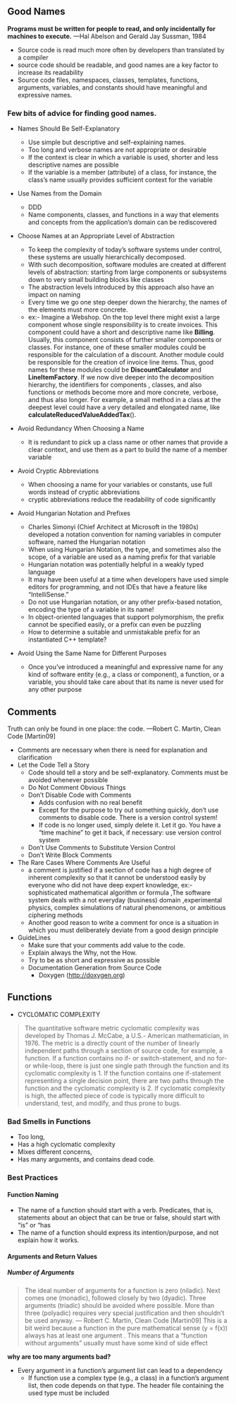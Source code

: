 ## Good Names
**Programs must be written for people to read, and only incidentally for machines to execute.**
—Hal Abelson and Gerald Jay Sussman, 1984
- Source code is read much more often by developers than translated by a compiler
- source code should be readable, and good names are a key factor to increase its readability
- Source code files, namespaces, classes, templates, functions, arguments, variables, and constants should have meaningful and expressive names.
### Few bits of advice for finding good names.
- Names Should Be Self-Explanatory
	- Use simple but descriptive and self-explaining names.
	- Too long and verbose names are not appropriate or desirable
	- If the context is clear in which a variable is used, shorter and less descriptive names are possible
	- If the variable is a member (attribute) of a class, for instance, the class’s name usually provides sufficient context for the variable
- Use Names from the Domain
	- DDD
	- Name components, classes, and functions in a way that elements and concepts from the application’s domain can be rediscovered
- Choose Names at an Appropriate Level of Abstraction
	- To keep the complexity of today’s software systems under control, these systems are usually hierarchically decomposed.
	- With such decomposition, software modules are created at different levels of abstraction: starting from large components or subsystems down to very small building blocks like classes
	- The abstraction levels introduced by this approach also have an impact on naming
	- Every time we go one step deeper down the hierarchy, the names of the elements must more concrete.
	- ex:- Imagine a Webshop. On the top level there might exist a large component whose single responsibility is to create invoices. This component could have a short and descriptive name like **Billing**. Usually, this component consists of further smaller components or classes. For instance, one of these smaller modules could be responsible for the calculation of a discount. Another module could be responsible for the creation of invoice line items. Thus, good names for these modules could be **DiscountCalculator** and **LineItemFactory**. If we now dive deeper into the decomposition hierarchy, the identifiers for components , classes, and also functions or methods become more and more concrete, verbose, and thus also longer. For
example, a small method in a class at the deepest level could have a very detailed and elongated name, like **calculateReducedValueAddedTax**().

- Avoid Redundancy When Choosing a Name
	- It is redundant to pick up a class name or other names that provide a clear context, and use them as a part to build the name of a member variable

- Avoid Cryptic Abbreviations
	- When choosing a name for your variables or constants, use full words instead of cryptic abbreviations
	- cryptic abbreviations reduce the readability of  code significantly
- Avoid Hungarian Notation and Prefixes
	- Charles Simonyi (Chief Architect at Microsoft in the 1980s) developed a notation convention for naming variables in computer software, named the Hungarian notation
	- When using Hungarian Notation, the type, and sometimes also the scope, of a variable are used as a naming prefix for that variable
	- Hungarian notation was potentially helpful in a weakly typed language
	- It may have been useful at a time when developers have used simple editors for programming, and not IDEs that have a feature like “IntelliSense.”
	- Do not use Hungarian notation, or any other prefix-based notation, encoding the type of a variable in its name!
	- In object-oriented languages that support polymorphism, the prefix cannot be specified easily, or a prefix can even be puzzling
	- How to determine a suitable and unmistakable prefix for an instantiated C++ template?
- Avoid Using the Same Name for Different Purposes
	- Once you’ve introduced a meaningful and expressive name for any kind of software entity (e.g., a class or component), a function, or a variable, you should take care about that its name is never used for any other purpose

## Comments
Truth can only be found in one place: the code.
—Robert C. Martin, Clean Code [Martin09]
- Comments are necessary when there is need for explanation and clarification	
- Let the Code Tell a Story
	- Code should tell a story and be self-explanatory. Comments must be avoided whenever possible
	- Do Not Comment Obvious Things
	- Don’t Disable Code with Comments
		- Adds confusion with no real benefit
		- Except for the purpose to try out something quickly, don’t use comments to disable code. There is a version control system!
		- If code is no longer used, simply delete it. Let it go. You have a “time machine” to get it back, if necessary: use version control system
	- Don’t Use Comments to Substitute Version Control
	- Don’t Write Block Comments
-  The Rare Cases Where Comments Are Useful
	- a comment is justified if a section of code has a high degree of inherent complexity so that it cannot be understood easily by everyone who did not have deep expert knowledge, ex:- sophisticated mathematical algorithm or formula ,The software system deals with a not everyday (business) domain ,experimental physics, complex simulations of natural phenomenons, or ambitious ciphering methods
	- Another good reason to write a comment for once is a situation in which you must deliberately deviate from a good design principle
- GuideLines
	- Make sure that your comments add value to the code.
	- Explain always the Why, not the How.
	- Try to be as short and expressive as possible
	- Documentation Generation from Source Code
		- Doxygen (http://doxygen.org)
## Functions
- CYCLOMATIC COMPLEXITY
>The quantitative software metric cyclomatic complexity was developed by Thomas J. McCabe, a U.S.- American mathematician, in 1976.
The metric is a directly count of the number of linearly independent paths through a section of source
code, for example, a function. If a function contains no if- or switch-statement, and no for- or while-loop, there is just one single path through the function and its cyclomatic complexity is 1. If the function contains one if-statement representing a single decision point, there are two paths through the function and the cyclomatic complexity is 2.
If cyclomatic complexity is high, the affected piece of code is typically more difficult to understand, test, and modify, and thus prone to bugs.

### Bad Smells in Functions
- Too long, 
-  Has a high cyclomatic complexity
- Mixes different concerns, 
- Has many arguments, and contains dead code.

### Best Practices
#### Function Naming
- The name of a function should start with a verb. Predicates, that is, statements about an object that can be true or false, should start with “is” or “has
- The name of a function should express its intention/purpose, and not explain how it works.
#### Arguments and Return Values
##### Number of Arguments
>The ideal number of arguments for a function is zero (niladic). Next comes one (monadic), followed closely by two (dyadic). Three arguments (triadic) should be avoided where possible. More than three (polyadic) requires very special justification  and then shouldn’t be used anyway.
— Robert C. Martin, Clean Code [Martin09]
>This is a bit weird because a function in the pure mathematical sense (y = f(x)) always has at least one argument . This means that a “function without arguments” usually must have some kind of side effect

**why are too many arguments bad?**
- Every argument in a function’s argument list can lead to a dependency
	- If function use a complex type (e.g., a class) in a function’s
argument list, then code depends on that type. The header file containing the used type must be included

<!--stackedit_data:
eyJoaXN0b3J5IjpbMTQ1ODgwMTkyNiw4MjU2OTYyNTcsLTkwMD
M1NjkxMywtMjM2MzM2MDcsMTI0MzM1Nzk4OCwxODQzMDE1MjU2
LDEwNzMyODg5MjcsMTc3NDk4ODMwOCwxMjQ2MzgyNjA2LC0xNz
A3MDY4MjcsLTExNzQzMjUyMTUsLTE4NTY2NTQzMDQsLTI4NjQ3
NjY1NywxNTUxNDA1MzM2LDExMjkxNTA4NzYsMTU4MzQwMTcwMS
wxMjYwMDA2MDk2LDE3MDUxMzY1NTAsLTEwNDUyMzE3NjNdfQ==

-->
